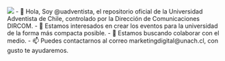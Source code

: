 <img src="https://repository-images.githubusercontent.com/416353383/54de0052-4fbe-4aff-a6be-fcc64988a7ee">
- 👋 Hola, Soy @uadventista, el repositorio oficial de la Universidad Adventista de Chile, controlado por la Dirección de Comunicaciones DIRCOM.
- 👀 Estamos interesados en crear los eventos para la universidad de la forma más compacta posible.
- 💞️ Estamos buscando colaborar con el medio.
- 📫 Puedes contactarnos al correo marketingdigital@unach.cl, con gusto te ayudaremos.

<!---
uadventista/uadventista is a ✨ special ✨ repository because its `README.md` (this file) appears on your GitHub profile.
You can click the Preview link to take a look at your changes.
--->
